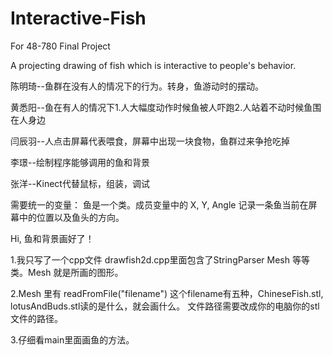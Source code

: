 Interactive-Fish
================

For 48-780 Final Project


A projecting drawing of fish which is interactive to people's behavior.

陈明琦--鱼群在没有人的情况下的行为。转身，鱼游动时的摆动。

黄悉阳--鱼在有人的情况下1.人大幅度动作时候鱼被人吓跑2.人站着不动时候鱼围在人身边

闫辰羽--人点击屏幕代表喂食，屏幕中出现一块食物，鱼群过来争抢吃掉

李璟--绘制程序能够调用的鱼和背景

张洋--Kinect代替鼠标，组装，调试

需要统一的变量： 鱼是一个类。成员变量中的 X, Y, Angle 记录一条鱼当前在屏幕中的位置以及鱼头的方向。


Hi, 鱼和背景画好了！

1.我只写了一个cpp文件 drawfish2d.cpp里面包含了StringParser Mesh 等等类。Mesh 就是所画的图形。

2.Mesh 里有 readFromFile("filename") 这个filename有五种，ChineseFish.stl, lotusAndBuds.stl读的是什么，就会画什么。
  文件路径需要改成你的电脑你的stl文件的路径。
  
3.仔细看main里面画鱼的方法。

